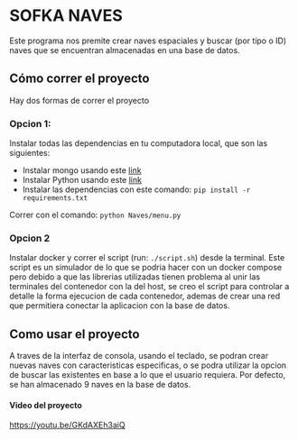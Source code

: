 # SOFKA NAVES

Este programa nos premite crear naves espaciales y buscar (por tipo o ID) naves que se encuentran almacenadas en una base de datos.

## Cómo correr el proyecto

Hay dos formas de correr el proyecto

### Opcion 1:

Instalar todas las dependencias en tu computadora local, que son las siguientes:

- Instalar mongo usando este [link](https://www.mongodb.com/try/download/community)
- Instalar Python usando este [link](https://www.python.org/downloads/)
- Instalar las dependencias con este comando: `pip install -r requirements.txt`

Correr con el comando: `python Naves/menu.py`

### Opcion 2

Instalar docker y correr el script (run: `./script.sh`) desde la terminal. Este script es un simulador de lo que se podria hacer con un docker compose pero debido a que las librerias utilizadas tienen problema al unir las terminales del contenedor con la del host, se creo el script para controlar a detalle la forma ejecucion de cada contenedor, ademas de crear una red que permitiera conectar la aplicacion con la base de datos.

## Como usar el proyecto

A traves de la interfaz de consola, usando el teclado, se podran crear nuevas naves con caracteristicas especificas, o se podra utilizar la opcion de buscar las existentes en base a lo que el usuario requiera.
Por defecto, se han almacenado 9 naves en la base de datos.

#### Video del proyecto
https://youtu.be/GKdAXEh3aiQ
